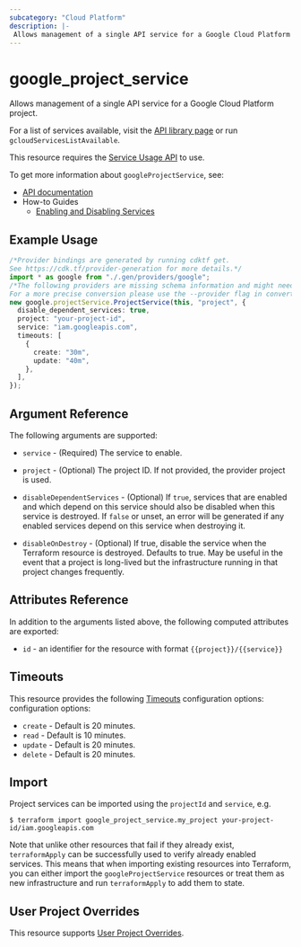 ```yaml
---
subcategory: "Cloud Platform"
description: |-
 Allows management of a single API service for a Google Cloud Platform project.
---
```


# google\_project\_service

Allows management of a single API service for a Google Cloud Platform project.

For a list of services available, visit the [API library page](https://console.cloud.google.com/apis/library)
or run `gcloudServicesListAvailable`.

This resource requires the [Service Usage API](https://console.cloud.google.com/apis/library/serviceusage.googleapis.com)
to use.

To get more information about `googleProjectService`, see:

* [API documentation](https://cloud.google.com/service-usage/docs/reference/rest/v1/services)
* How-to Guides
  * [Enabling and Disabling Services](https://cloud.google.com/service-usage/docs/enable-disable)

## Example Usage

```typescript
/*Provider bindings are generated by running cdktf get.
See https://cdk.tf/provider-generation for more details.*/
import * as google from "./.gen/providers/google";
/*The following providers are missing schema information and might need manual adjustments to synthesize correctly: google.
For a more precise conversion please use the --provider flag in convert.*/
new google.projectService.ProjectService(this, "project", {
  disable_dependent_services: true,
  project: "your-project-id",
  service: "iam.googleapis.com",
  timeouts: [
    {
      create: "30m",
      update: "40m",
    },
  ],
});

```

## Argument Reference

The following arguments are supported:

*   `service` - (Required) The service to enable.

*   `project` - (Optional) The project ID. If not provided, the provider project
    is used.

*   `disableDependentServices` - (Optional) If `true`, services that are enabled
    and which depend on this service should also be disabled when this service is
    destroyed. If `false` or unset, an error will be generated if any enabled
    services depend on this service when destroying it.

*   `disableOnDestroy` - (Optional) If true, disable the service when the
    Terraform resource is destroyed. Defaults to true. May be useful in the event
    that a project is long-lived but the infrastructure running in that project
    changes frequently.

## Attributes Reference

In addition to the arguments listed above, the following computed attributes are
exported:

* `id` - an identifier for the resource with format `{{project}}/{{service}}`

## Timeouts

This resource provides the following
[Timeouts](https://developer.hashicorp.com/terraform/plugin/sdkv2/resources/retries-and-customizable-timeouts) configuration options: configuration options:

* `create` - Default is 20 minutes.
* `read`   - Default is 10 minutes.
* `update` - Default is 20 minutes.
* `delete` - Default is 20 minutes.

## Import

Project services can be imported using the `projectId` and `service`, e.g.

```console
$ terraform import google_project_service.my_project your-project-id/iam.googleapis.com
```

Note that unlike other resources that fail if they already exist,
`terraformApply` can be successfully used to verify already enabled services.
This means that when importing existing resources into Terraform, you can either
import the `googleProjectService` resources or treat them as new
infrastructure and run `terraformApply` to add them to state.

## User Project Overrides

This resource supports [User Project Overrides](https://registry.terraform.io/providers/hashicorp/google/latest/docs/guides/provider_reference#user_project_override).
